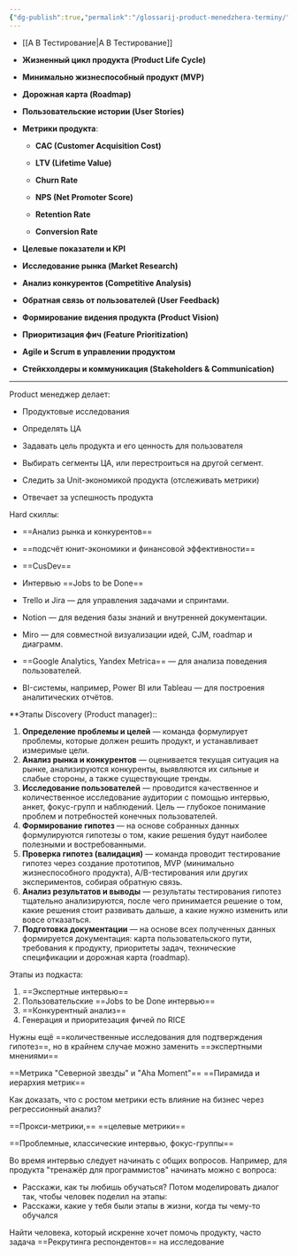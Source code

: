 ```yaml
---
{"dg-publish":true,"permalink":"/glossarij-product-menedzhera-terminy/"}
---
```


- [[A B Тестирование\|A B Тестирование]] 

- **Жизненный цикл продукта (Product Life Cycle)**
    
- **Минимально жизнеспособный продукт (MVP)**
    
- **Дорожная карта (Roadmap)**
    
- **Пользовательские истории (User Stories)**
    
- **Метрики продукта**:
    
    - **CAC (Customer Acquisition Cost)**
        
    - **LTV (Lifetime Value)**
        
    - **Churn Rate**
        
    - **NPS (Net Promoter Score)**
        
    - **Retention Rate**
        
    - **Conversion Rate**
        
- **Целевые показатели и KPI**
    
- **Исследование рынка (Market Research)**
    
- **Анализ конкурентов (Competitive Analysis)**
    
- **Обратная связь от пользователей (User Feedback)**
    
- **Формирование видения продукта (Product Vision)**
    
- **Приоритизация фич (Feature Prioritization)**
    
- **Аgile и Scrum в управлении продуктом**
    
- **Стейкхолдеры и коммуникация (Stakeholders & Communication)**
****
Product менеджер делает:
- Продуктовые исследования 
- Определять ЦА

- Задавать цель продукта и его ценность для пользователя
- Выбирать сегменты ЦА, или перестроиться на другой сегмент.
-  Следить за Unit-экономикой продукта (отслеживать метрики)
- Отвечает за успешность продукта

Hard скиллы:
- ==Анализ рынка и конкурентов==
- ==подсчёт юнит-экономики и финансовой эффективности==
- ==CusDev==
- Интервью ==Jobs to be Done==

- Trello и Jira — для управления задачами и спринтами.
- Notion — для ведения базы знаний и внутренней документации.
- Miro — для совместной визуализации идей, CJM, roadmap и диаграмм.
- ==Google Analytics, Yandex Metrica== — для анализа поведения пользователей.
- BI-системы, например, Power BI или Tableau — для построения аналитических отчётов.

**Этапы Discovery (Product manager)::
1) **Определение проблемы и целей** — команда формулирует проблемы, которые должен решить продукт, и устанавливает измеримые цели.
2) **Анализ рынка и конкурентов** — оценивается текущая ситуация на рынке, анализируются конкуренты, выявляются их сильные и слабые стороны, а также существующие тренды.
3) **Исследование пользователей** — проводится качественное и количественное исследование аудитории с помощью интервью, анкет, фокус-групп и наблюдений. Цель — глубокое понимание проблем и потребностей конечных пользователей.
4) **Формирование гипотез** — на основе собранных данных формулируются гипотезы о том, какие решения будут наиболее полезными и востребованными.
5) **Проверка гипотез (валидация)** — команда проводит тестирование гипотез через создание прототипов, MVP (минимально жизнеспособного продукта), A/B-тестирования или других экспериментов, собирая обратную связь.
6) **Анализ результатов и выводы** — результаты тестирования гипотез тщательно анализируются, после чего принимается решение о том, какие решения стоит развивать дальше, а какие нужно изменить или вовсе отказаться.
7) **Подготовка документации** — на основе всех полученных данных формируется документация: карта пользовательского пути, требования к продукту, приоритеты задач, технические спецификации и дорожная карта (roadmap).

Этапы из подкаста:
1) ==Экспертные интервью==
2) Пользовательские ==Jobs to be Done интервью==
3) ==Конкурентный анализ==
4) Генерация и приоритезация фичей по RICE

Нужны ещё ==количественные исследования для подтверждения гипотез==, но в крайнем случае можно заменить ==экспертными мнениями==

==Метрика "Северной звезды" и "Aha Moment"==
==Пирамида и иерархия метрик==

Как доказать, что с ростом метрики есть влияние на бизнес через регрессионный анализ?

==Прокси-метрики,==
==целевые метрики==

==Проблемные, классические интервью, фокус-группы==

Во время интервью следует начинать с общих вопросов.
Например, для продукта "тренажёр для программистов" начинать можно с вопроса: 
- Расскажи, как ты любишь обучаться?
Потом моделировать диалог так, чтобы человек поделил на этапы:
- Расскажи, какие у тебя были этапы в жизни, когда ты  чему-то обучался

Найти человека, который искренне хочет помочь продукту, часто задача ==Рекрутинга респондентов== на исследование